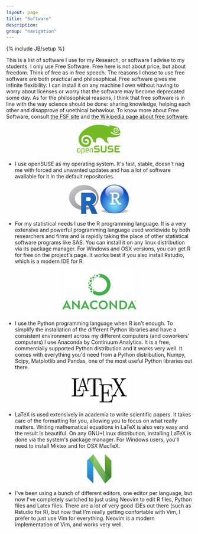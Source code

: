 ```yaml
---
layout: page
title: "Software"
description: 
group: "navigation"
---
```

{% include JB/setup %}

This is a list of software I use for my Research, or software I advise to my students. I only use Free Software. 
Free here is not about price, but about freedom. Think of free as in free speech. The reasons I chose to use free software are both 
practical and philosophical. Free software gives me infinite flexibility: I can install it on any machine I own without having to worry
about licenses or worry that the software may become deprecated some day. As for the philosophical reasons, I think that free software is in line
with the way science should be done: sharing knowledge, helping each other and disapprove of unethical behaviour.
To know more about Free Software, consult [the FSF site](http://www.fsf.org/) and [the Wikipedia page about free software](http://en.wikipedia.org/wiki/Free_software).



<div style="text-align:center;">
  <a href="http://www.opensuse.org/">
    <img src="/assets/images/suse.png" width="120" height="80"/></a>
</div>

*   I use openSUSE as my operating system. It's fast, stable, doesn't nag me with forced and unwanted 
updates and has a lot of software available for it in the default repositories. 


<div style="text-align:center;">
  <a href="http://www.r-project.org/">
    <img src="/assets/images/Rlogo.png" width="80" height="80"/></a>
    <a href="http://rstudio.org/download/desktop">
    <img src="/assets/images/rstudio.png" width="80" height="80"/></a>
</div>

*    For my statistical needs I use the R programming language. It is a very 
extensive and powerful programming language used worldwide by both researchers 
and firms and is rapidly taking the place of other statistical software programs like SAS. 
You can install it on any linux distribution via its package manager. For Windows and OSX versions, you can get R for 
free on the project's page. It works best if you also install Rstudio, which is a modern IDE for R.


<div style="text-align:center;">
  <a href="https://store.continuum.io/cshop/anaconda/">
    <img src="/assets/images/anaconda.png" width="200" height="120"/></a>
</div>

*    I use the Python programming language when R isn't enough. To 
simplify the installation of the different Python libraries and have a 
consistent environment across my different computers (and coworkers' computers) 
I use Anaconda by Continuum Analytics. It is a free, commercially supported 
Python distribution and it works very well. It comes with everything you'd need 
from a Python distribution, Numpy, Scipy, Matplotlib and Pandas, one of the 
most useful Python libraries out there.


<div style="text-align:center;">
  <a href="http://www.latex-project.org/">
    <img src="/assets/images/latex.png" width="160" height="80"/></a>
</div>

*    LaTeX is used extensively in academia to write scientific papers. 
It takes care of the formatting for you, allowing you to focus on what really 
matters. Writing mathematical equations in LaTeX is also very easy and the 
result is beautiful. On any GNU+Linux distribution, installing 
LaTeX is done via the system's package manager.
For Windows users, you'll need to install Miktex and for OSX MacTeX.

<div style="text-align:center;">
  <a href="https://github.com/neovim/neovim">
    <img src="/assets/images/neovim.png" width="80" height="80"/></a>
</div>

*   I've been using a bunch of different editors, one editor per language, but
now I've completely switched to just using Neovim to edit R files, Python files and
Latex files. There are a lot of very good IDEs out there (such as Rstudio for R),
but now that I'm really getting confortable with Vim, I prefer to just use Vim for 
everything. Neovim is a modern implementation of Vim, and works very well.

